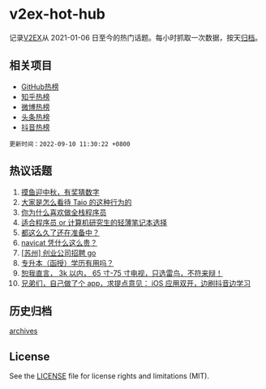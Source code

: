 # v2ex-hot-hub

 记录[V2EX](https://www.v2ex.com/)从 2021-01-06 日至今的热门话题。每小时抓取一次数据，按天[归档](archives)。
 
 ## 相关项目

- [GitHub热榜](https://github.com/snaildev/github-hot-hub)
- [知乎热榜](https://github.com/snaildev/zhihu-hot-hub)
- [微博热榜](https://github.com/snaildev/weibo-hot-hub)
- [头条热榜](https://github.com/snaildev/toutiao-hot-hub)
- [抖音热榜](https://github.com/snaildev/douyin-hot-hub)


 `更新时间：2022-09-10 11:30:22 +0800`

## 热议话题

1. [摸鱼迎中秋，有奖猜数字](https://www.v2ex.com/t/878872)
1. [大家是怎么看待 Taio 的这种行为的](https://www.v2ex.com/t/878935)
1. [你为什么喜欢做全栈程序员](https://www.v2ex.com/t/878881)
1. [适合程序员 or 计算机研究生的轻薄笔记本选择](https://www.v2ex.com/t/878913)
1. [都这么久了还在准备中？](https://www.v2ex.com/t/878983)
1. [navicat 凭什么这么贵？](https://www.v2ex.com/t/878918)
1. [[苏州] 创业公司招聘 go](https://www.v2ex.com/t/878945)
1. [专升本（函授）学历有用吗？](https://www.v2ex.com/t/878887)
1. [恕我直言， 3k 以内， 65 寸-75 寸电视，只选雷鸟，不符来辩！](https://www.v2ex.com/t/878892)
1. [兄弟们，自己做了个 app，求提点意见： iOS 应用双开，边刷抖音边学习](https://www.v2ex.com/t/878866)

## 历史归档

[archives](archives)

## License

See the [LICENSE](LICENSE) file for license rights and limitations (MIT).
